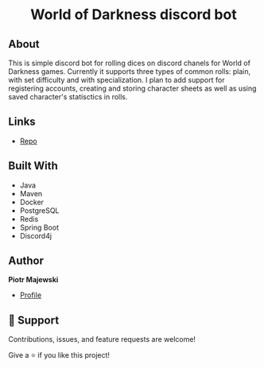 <h1 align="center">World of Darkness discord bot</h1>

<p align="center"><project-description></p>

## About
This is simple discord bot for rolling dices on discord chanels for World of Darkness games. Currently it supports three types of common rolls: plain, with set difficulty and with specialization.
I plan to add support for registering accounts, creating and storing character sheets as well as using saved character's statisctics in rolls.
## Links

- [Repo](https://github.com/majewski-piotr/wodbot "wodbot Repo")

## Built With

- Java
- Maven
- Docker
- PostgreSQL
- Redis
- Spring Boot
- Discord4j

## Author

**Piotr Majewski**

- [Profile](https://github.com/majewski-piotr "Piotr Majewski")

## 🤝 Support

Contributions, issues, and feature requests are welcome!

Give a ⭐️ if you like this project!
